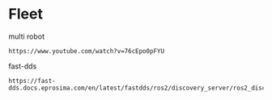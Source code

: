 # Fleet
multi robot
```
https://www.youtube.com/watch?v=76cEpo0pFYU
```

fast-dds
```
https://fast-dds.docs.eprosima.com/en/latest/fastdds/ros2/discovery_server/ros2_discovery_server.html
```
